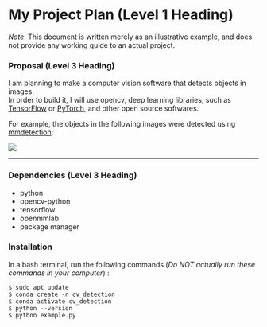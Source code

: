 # My Project Plan (Level 1 Heading)

*Note*: This document is written merely as an illustrative example, and does not provide
any working guide to an actual project.

### Proposal (Level 3 Heading)

I am planning to make a computer vision software that detects objects in images.<br>
In order to build it, I will use opencv, deep learning libraries, such as [TensorFlow](https://www.tensorflow.org/)
or [PyTorch](https://pytorch.org/), and other open source softwares.

For example, the objects in the following images were detected using [mmdetection](https://github.com/open-mmlab/mmdetection):

![](https://user-images.githubusercontent.com/12907710/137271636-56ba1cd2-b110-4812-8221-b4c120320aa9.png)

---

### Dependencies (Level 3 Heading)

* python
* opencv-python
* tensorflow
* openmmlab
* package manager

### Installation

In a bash terminal, run the following commands (*Do NOT actually run these commands in your computer*) :
```
$ sudo apt update
$ conda create -n cv_detection
$ conda activate cv_detection
$ python --version
$ python example.py
```
